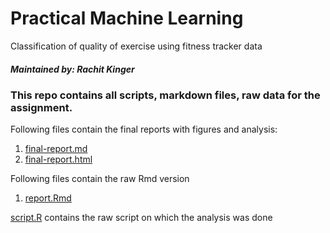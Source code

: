 # Practical Machine Learning
Classification of quality of exercise using fitness tracker data  

##### Maintained by: Rachit Kinger  

### This repo contains all scripts, markdown files, raw data for the assignment.  

Following files contain the final reports with figures and analysis:  
1. [final-report.md](https://rachitkinger.github.io/machine-learning/final-report.md)  
2. [final-report.html](https://rachitkinger.github.io/machine-learning/final-report.html)  

Following files contain the raw Rmd version  
1. [report.Rmd](https://github.com/rachitkinger/machine-learning/blob/master/report.Rmd)  

[script.R](https://github.com/rachitkinger/machine-learning/blob/master/script.R) contains the raw script on which the analysis was done  


